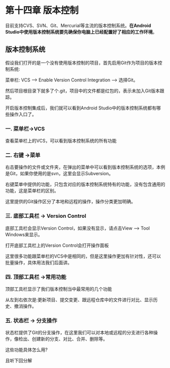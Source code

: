 # 第十四章 版本控制

目前支持CVS、SVN、Git、Mercurial等主流的版本控制系统。**在Android Studio中使用版本控制系统要先确保你电脑上已经配置好了相应的工作环境**。

## 版本控制系统

假设我们打开的是一个没有使用版本控制的项目，首先启用Git作为项目的版本控制系统:



菜单栏: VCS —&gt; Enable Version Control Integration —&gt; 选择Git。



然后项目根目录下就多了个.git，项目中的文件都是红包的，表示未加入Git版本跟踪。

开启版本控制集成后，我们就可以看到Android Studio中的版本控制系统都有哪些操作入口了。



### 一. 菜单栏-&gt;VCS



查看菜单栏上的VCS，可以看到版本控制系统的所有功能



### 二. 右键 -&gt;菜单



右击要操作的文件或文件夹，在弹出的菜单中可以看到版本控制系统的选项，本例是Git，如果你使用的是svn，这里会显示Subversion。



右键菜单中提供的功能，只包含对应的版本控制系统特有的功能，没有包含通用的功能，这是菜单栏的区别。



这里提供的Git操作区分了本地和远程的操作，操作分类更加明确。



### 三. 底部工具栏 -&gt; Version Control



底部工具栏会显示Version Control，如果没有显示，请点击View —&gt; Tool Windows来显示。



打开底部工具栏上的Version Control会打开操作面板

这里很多功能跟菜单栏的VCS中是相同的，但是这里操作更加有针对性，还可以批量操作，具体用法我们后面讲。



### 四. 顶部工具栏 -&gt;常用功能



顶部工具栏显示了我们版本控制当中最常用的几个功能

从左到右依次是:更新项目、提交变更、跟远程仓库中的文件进行对比、显示历史、撤消操作。

### 五. 状态栏 -&gt; 分支操作



状态栏提供了Git的分支操作，在这里我们可以对本地或远程的分支进行各种操作，像检出、创建新的分支、对比、合并、删除等。



这些功能具体怎么用?



且听下回分解





